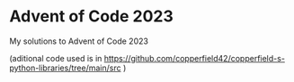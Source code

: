 # Advent of Code 2023
My solutions to Advent of Code 2023

(aditional code used is in https://github.com/copperfield42/copperfield-s-python-libraries/tree/main/src )

